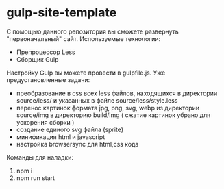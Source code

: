 # gulp-site-template
С помощью данного репозитория вы сможете развернуть "первоначальный" сайт.
Используемые технологии:
  - Препроцессор Less
  - Сборщик Gulp
  
Настройку Gulp вы можете провести в gulpfile.js.
Уже предустановленные задачи:
  - преобразование в css всех less файлов, находящихся в директории source/less/ и указанных в файле source/less/style.less
  - перенос картинок формата jpg, png, svg, webp из директории source/img в директорию build/img ( сжатие картинок убрано для ускорения сборки )
  - создание единого svg файла (sprite)
  - минификация html и javascript
  - настройка browsersync для html,css кода
  
Команды для наладки:
1) npm i
2) npm run start
